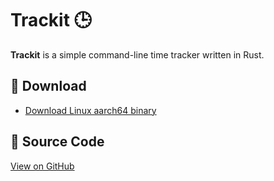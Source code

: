 # Trackit 🕒

**Trackit** is a simple command-line time tracker written in Rust.

## 🧪 Download

- [Download Linux aarch64 binary](./trackitBinary)

## 🔗 Source Code

[View on GitHub](https://github.com/Preshe0us/trackit)
